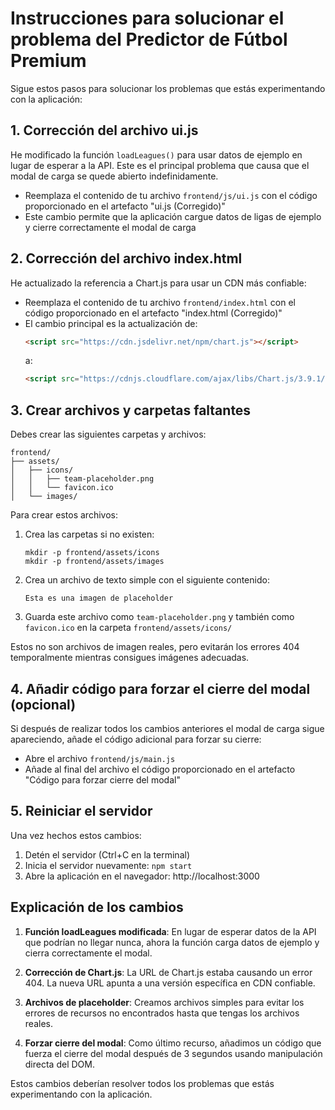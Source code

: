 # Instrucciones para solucionar el problema del Predictor de Fútbol Premium

Sigue estos pasos para solucionar los problemas que estás experimentando con la aplicación:

## 1. Corrección del archivo ui.js

He modificado la función `loadLeagues()` para usar datos de ejemplo en lugar de esperar a la API. Este es el principal problema que causa que el modal de carga se quede abierto indefinidamente.

- Reemplaza el contenido de tu archivo `frontend/js/ui.js` con el código proporcionado en el artefacto "ui.js (Corregido)"
- Este cambio permite que la aplicación cargue datos de ligas de ejemplo y cierre correctamente el modal de carga

## 2. Corrección del archivo index.html

He actualizado la referencia a Chart.js para usar un CDN más confiable:

- Reemplaza el contenido de tu archivo `frontend/index.html` con el código proporcionado en el artefacto "index.html (Corregido)"
- El cambio principal es la actualización de:
  ```html
  <script src="https://cdn.jsdelivr.net/npm/chart.js"></script>
  ```
  a:
  ```html
  <script src="https://cdnjs.cloudflare.com/ajax/libs/Chart.js/3.9.1/chart.min.js"></script>
  ```

## 3. Crear archivos y carpetas faltantes

Debes crear las siguientes carpetas y archivos:

```
frontend/
├── assets/
│   ├── icons/
│   │   ├── team-placeholder.png
│   │   └── favicon.ico
│   └── images/
```

Para crear estos archivos:

1. Crea las carpetas si no existen:
   ```
   mkdir -p frontend/assets/icons
   mkdir -p frontend/assets/images
   ```

2. Crea un archivo de texto simple con el siguiente contenido:
   ```
   Esta es una imagen de placeholder
   ```

3. Guarda este archivo como `team-placeholder.png` y también como `favicon.ico` en la carpeta `frontend/assets/icons/`

Estos no son archivos de imagen reales, pero evitarán los errores 404 temporalmente mientras consigues imágenes adecuadas.

## 4. Añadir código para forzar el cierre del modal (opcional)

Si después de realizar todos los cambios anteriores el modal de carga sigue apareciendo, añade el código adicional para forzar su cierre:

- Abre el archivo `frontend/js/main.js`
- Añade al final del archivo el código proporcionado en el artefacto "Código para forzar cierre del modal"

## 5. Reiniciar el servidor

Una vez hechos estos cambios:

1. Detén el servidor (Ctrl+C en la terminal)
2. Inicia el servidor nuevamente: `npm start`
3. Abre la aplicación en el navegador: http://localhost:3000

## Explicación de los cambios

1. **Función loadLeagues modificada**: En lugar de esperar datos de la API que podrían no llegar nunca, ahora la función carga datos de ejemplo y cierra correctamente el modal.

2. **Corrección de Chart.js**: La URL de Chart.js estaba causando un error 404. La nueva URL apunta a una versión específica en CDN confiable.

3. **Archivos de placeholder**: Creamos archivos simples para evitar los errores de recursos no encontrados hasta que tengas los archivos reales.

4. **Forzar cierre del modal**: Como último recurso, añadimos un código que fuerza el cierre del modal después de 3 segundos usando manipulación directa del DOM.

Estos cambios deberían resolver todos los problemas que estás experimentando con la aplicación.
